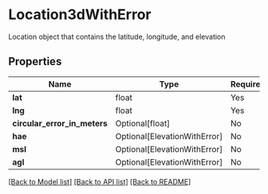 # Location3dWithError

Location object that contains the latitude, longitude, and elevation


## Properties
| Name | Type | Required | Description |
| ------------ | ------------- | ------------- | ------------- |
**lat** | float | Yes |  |
**lng** | float | Yes |  |
**circular_error_in_meters** | Optional[float] | No |  |
**hae** | Optional[ElevationWithError] | No |  |
**msl** | Optional[ElevationWithError] | No |  |
**agl** | Optional[ElevationWithError] | No |  |


[[Back to Model list]](../../../../README.md#models-v1-link) [[Back to API list]](../../../../README.md#apis-v1-link) [[Back to README]](../../../../README.md)
